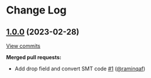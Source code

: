 # Change Log

## [1.0.0](https://github.com/bakdata/kafka-connect-plugins/tree/1.0.0) (2023-02-28)
[View commits](https://github.com/bakdata/kafka-connect-plugins/compare/b06fe98e3ef01af3762ccf259be106528790df99...1.0.0)

**Merged pull requests:**

- Add drop field and convert SMT code [\#1](https://github.com/bakdata/kafka-connect-plugins/pull/1) ([@raminqaf](https://github.com/raminqaf))
